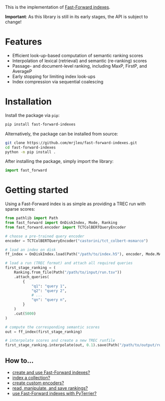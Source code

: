 This is the implementation of [Fast-Forward indexes](https://dl.acm.org/doi/abs/10.1145/3485447.3511955).

**Important**: As this library is still in its early stages, the API is subject to change!

# Features

- Efficient look-up-based computation of semantic ranking scores
- Interpolation of lexical (retrieval) and semantic (re-ranking) scores
- Passage- and document-level ranking, including MaxP, FirstP, and AverageP
- Early stopping for limiting index look-ups
- Index compression via sequential coalescing

# Installation

Install the package via `pip`:

```bash
pip install fast-forward-indexes
```

Alternatively, the package can be installed from source:

```bash
git clone https://github.com/mrjleo/fast-forward-indexes.git
cd fast-forward-indexes
python -m pip install .
```

After installing the package, simply import the library:

```python
import fast_forward
```

# Getting started

Using a Fast-Forward index is as simple as providing a TREC run with sparse scores:

```python
from pathlib import Path
from fast_forward import OnDiskIndex, Mode, Ranking
from fast_forward.encoder import TCTColBERTQueryEncoder

# choose a pre-trained query encoder
encoder = TCTColBERTQueryEncoder("castorini/tct_colbert-msmarco")

# load an index on disk
ff_index = OnDiskIndex.load(Path("/path/to/index.h5"), encoder, Mode.MAXP)

# load a run (TREC format) and attach all required queries
first_stage_ranking = (
    Ranking.from_file(Path("/path/to/input/run.tsv"))
    .attach_queries(
        {
            "q1": "query 1",
            "q2": "query 2",
            # ...
            "qn": "query n",
        }
    )
    .cut(5000)
)

# compute the corresponding semantic scores
out = ff_index(first_stage_ranking)

# interpolate scores and create a new TREC runfile
first_stage_ranking.interpolate(out, 0.1).save(Path("/path/to/output/run.tsv"))
```

## How to...

- [create and use Fast-Forward indexes?](fast_forward/index.html)
- [index a collection?](fast_forward/indexer.html)
- [create custom encoders?](fast_forward/encoder.html#custom-encoders)
- [read, manipulate, and save rankings?](fast_forward/ranking.html)
- [use Fast-Forward indexes with PyTerrier?](fast_forward/util.html#pyterrier-transformers)
